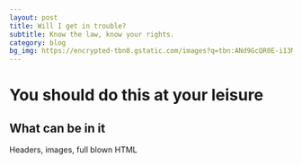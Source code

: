 ```yaml
---
layout: post
title: Will I get in trouble?
subtitle: Know the law, know your rights.
category: blog
bg_img: https://encrypted-tbn0.gstatic.com/images?q=tbn:ANd9GcQR0E-i13Mqx_TZgLAhtUWMsQvuMiBQr5Zqk59fQ2FrfSN6iNFRxA
---
```


You should do this at your leisure
==================================

## What can be in it

Headers, images, full blown HTML
